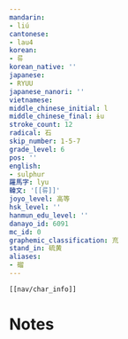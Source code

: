 ```yaml
---
mandarin:
- liú
cantonese:
- lau4
korean:
- 류
korean_native: ''
japanese:
- RYUU
japanese_nanori: ''
vietnamese:
middle_chinese_initial: l
middle_chinese_final: ɨu
stroke_count: 12
radical: 石
skip_number: 1-5-7
grade_level: 6
pos: ''
english:
- sulphur
羅馬字: lyu
韓文: '[[류]]'
joyo_level: 高等
hsk_level: ''
hanmun_edu_level: ''
danayo_id: 6091
mc_id: 0
graphemic_classification: 㐬
stand_in: 硫黄
aliases:
- 磂
---
```

```meta-bind-embed
[[nav/char_info]]
```

# Notes
